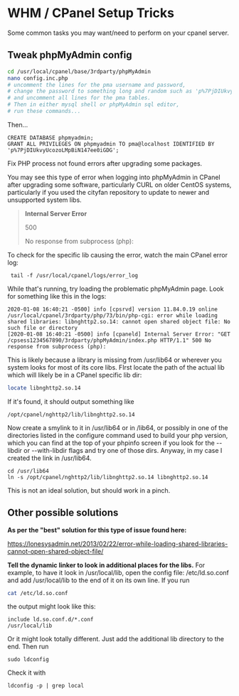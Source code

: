 # WHM / CPanel Setup Tricks

Some common tasks you may want/need to perform on your cpanel server. 

## Tweak phpMyAdmin config

```bash
cd /usr/local/cpanel/base/3rdparty/phpMyAdmin
nano config.inc.php
# uncomment the lines for the pma username and password, 
# change the password to something long and random such as 'p%7PjDIUkvyUcozoLMpBiN147ee0iGDG', 
# and uncomment all lines for the pma tables. 
# Then in either mysql shell or phpMyAdmin sql editor, 
# run these commands...
```

Then...

```mysql
CREATE DATABASE phpmyadmin;
GRANT ALL PRIVILEGES ON phpmyadmin TO pma@localhost IDENTIFIED BY 'p%7PjDIUkvyUcozoLMpBiN147ee0iGDG';
```

Fix PHP process not found errors after upgrading some packages. 

You may see this type of error when logging into phpMyAdmin in CPanel after upgrading some software, particularly CURL on older CentOS systems, particularly if you used the cityfan repository to update to newer and unsupported system libs. 

> **Internal Server Error**
>
> 500
>
> No response from subprocess (php):

To check for the specific lib causing the error, watch the main CPanel error log:

```shell
 tail -f /usr/local/cpanel/logs/error_log
```

While that's running, try loading the problematic phpMyAdmin page. Look for something like this in the logs: 

```
2020-01-08 16:40:21 -0500] info [cpsrvd] version 11.84.0.19 online
/usr/local/cpanel/3rdparty/php/73/bin/php-cgi: error while loading shared libraries: libnghttp2.so.14: cannot open shared object file: No such file or directory
[2020-01-08 16:40:21 -0500] info [cpaneld] Internal Server Error: "GET /cpsess1234567890/3rdparty/phpMyAdmin/index.php HTTP/1.1" 500 No response from subprocess (php):
```

This is likely because a library is missing from /usr/lib64 or wherever you system looks for most of its core libs. FIrst locate the path of the actual lib which will likely be in a CPanel specific lib dir:

```bash
locate libnghttp2.so.14
```

If it's found, it should output something like 

```
/opt/cpanel/nghttp2/lib/libnghttp2.so.14
```

Now create a smylink to it in /usr/lib64 or in /lib64, or possibly in one of the directories listed in the configure command used to build your php version, which you can find at the top of your phpinfo screen if you look for the --libdir or  --with-libdir flags and try one of those dirs. Anyway, in my case I created the link in /usr/lib64.

```shell
cd /usr/lib64
ln -s /opt/cpanel/nghttp2/lib/libnghttp2.so.14 libnghttp2.so.14
```

This is not an ideal solution, but should work in a pinch. 

## Other possible solutions

**As per the "best" solution for this type of issue found here:**

 https://lonesysadmin.net/2013/02/22/error-while-loading-shared-libraries-cannot-open-shared-object-file/ 

**Tell the dynamic linker to look in additional places for the libs.** For example, to have it look in /usr/local/lib, open the config file: /etc/ld.so.conf and add /usr/local/lib to the end of it on its own line.  If you run 

```bash
cat /etc/ld.so.conf
```

the output might look like this:

```shell
include ld.so.conf.d/*.conf
/usr/local/lib
```

Or it might look totally different. Just add the additional lib directory to the end. Then run 

```shell
sudo ldconfig
```

Check it with 

```shell
ldconfig -p | grep local
```

